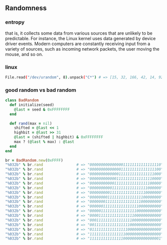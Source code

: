 
## Randomness


### entropy

that is, it collects some data from various sources that are unlikely to be predictable. For instance, the Linux kernel uses data generated by device driver events. Modern computers are constantly receiving input from a variety of sources, such as incoming network packets, the user moving the mouse, and so on.


### linux

```sh
File.read("/dev/urandom", 8).unpack("C*") # => [15, 32, 166, 42, 14, 92, 188, 3]
```


### good random vs bad random 

```ruby
class BadRandom
  def initialize(seed)
    @last = seed & 0xFFFFFFFF
  end
 
  def rand(max = nil)
    shifted = @last << 1
    highbit = @last >> 31
    @last = (shifted | highbit) & 0xFFFFFFFF
    max ? (@last % max) : @last
  end
end
 
br = BadRandom.new(0xFFFF)
"%032b" % br.rand               # => "00000000000000011111111111111110"
"%032b" % br.rand               # => "00000000000000111111111111111100"
"%032b" % br.rand               # => "00000000000001111111111111111000"
"%032b" % br.rand               # => "00000000000011111111111111110000"
"%032b" % br.rand               # => "00000000000111111111111111100000"
"%032b" % br.rand               # => "00000000001111111111111111000000"
"%032b" % br.rand               # => "00000000011111111111111110000000"
"%032b" % br.rand               # => "00000000111111111111111100000000"
"%032b" % br.rand               # => "00000001111111111111111000000000"
"%032b" % br.rand               # => "00000011111111111111110000000000"
"%032b" % br.rand               # => "00000111111111111111100000000000"
"%032b" % br.rand               # => "00001111111111111111000000000000"
"%032b" % br.rand               # => "00011111111111111110000000000000"
"%032b" % br.rand               # => "00111111111111111100000000000000"
"%032b" % br.rand               # => "01111111111111111000000000000000"
"%032b" % br.rand               # => "11111111111111110000000000000000"
"%032b" % br.rand               # => "11111111111111100000000000000001"
```



